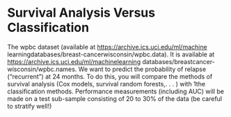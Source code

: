 # Survival Analysis Versus Classification
The wpbc dataset (available at https://archive.ics.uci.edu/ml/machine learningdatabases/breast-cancerwisconsin/wpbc.data). It is available at https://archive.ics.uci.edu/ml/machinelearning databases/breastcancer-wisconsin/wpbc.names. We want to predict the probability of relapse (“recurrent”) at 24 months. To do this, you will compare the methods of survival analysis (Cox models, survival random forests,. . . ) with 1the classification methods. Performance measurements (including AUC) will be made on a test sub-sample consisting of 20 to 30% of the data (be careful to stratify well!)
